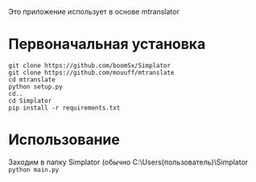 Это приложение использует в основе mtranslator
# Первоначальная установка
```
git clone https://github.com/boomSx/Simplator
git clone https://github.com/mouuff/mtranslate
cd mtranslate
python setup.py
cd..
cd Simplator
pip install -r requirements.txt
```
# Использование
Заходим в папку Simplator (обычно C:\Users\(пользователь)\Simplator\
`python main.py`
